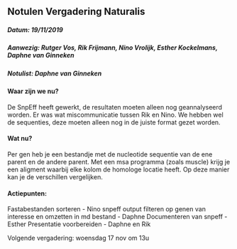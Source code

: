 ## Notulen Vergadering Naturalis
##### Datum:	19/11/2019
##### Aanwezig:	Rutger Vos, Rik Frijmann, Nino Vrolijk, Esther Kockelmans, Daphne van Ginneken
##### Notulist:	Daphne van Ginneken

#### Waar zijn we nu?
De SnpEff heeft gewerkt, de resultaten moeten alleen nog geannalyseerd worden.
Er was wat miscommunicatie tussen Rik en Nino. We hebben wel de sequenties, deze moeten alleen nog in de juiste format gezet worden.

#### Wat nu?
Per gen heb je een bestandje met de nucleotide sequentie van de ene parent en de andere parent. Met een msa programma (zoals muscle) krijg je een aligment waarbij elke kolom de homologe locatie heeft. Op deze manier kan je de verschillen vergelijken.

#### Actiepunten:
Fastabestanden sorteren - Nino
snpeff output filteren op genen van interesse en omzetten in md bestand - Daphne
Documenteren van snpeff - Esther
Presentatie voorbereiden - Daphne en Rik

Volgende vergadering: woensdag 17 nov om 13u


